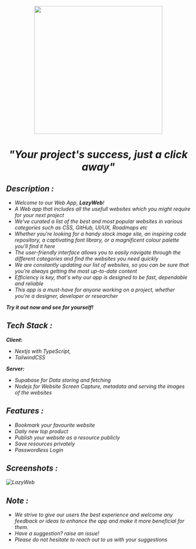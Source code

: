 <div id="header" align="center">
  <img src="https://user-images.githubusercontent.com/90952604/212896554-1175ac00-9f63-465a-86eb-c67cf60d51bc.png" width="350"/>
  <h1><em>"Your project's success, just a click away"</h1>
</div>


## Description :
+ Welcome to our Web App, **LazyWeb**!
+ A Web app that includes all the usefull websites which you might require for your next project
+ We've curated a list of the best and most popular websites in various categories such as CSS, GitHub, UI/UX, Roadmaps etc
+ Whether you're looking for *a handy stock image site, an inspiring code repository, a captivating font library, or a magnificent colour palette* you'll find it here
+ The user-friendly interface allows you to easily navigate through the different categories and find the websites you need quickly
+ We are constantly updating our list of websites, so you can be sure that you're always getting the most up-to-date content
+ Efficiency is key, that's why our app is designed to be fast, dependable and reliable
+ This app is a must-have for anyone working on a project, whether you're a designer, developer or researcher


**Try it out now and see for yourself!**

## Tech Stack :

**Client:** 
- Nextjs with TypeScript,
- TailwindCSS

**Server:** 
- Supabase for Data storing and fetching 
- Nodejs for Website Screen Capture, metadata and serving the images of the websites


## Features :

- Bookmark your favourite website
- Daily new top product
- Publish your website as a resource publicly
- Save resources privately
- Passwordless Login

## Screenshots :
![LazyWeb](https://user-images.githubusercontent.com/90952604/209479725-b5cd3d7f-1b60-41f3-a929-c51861aa2dec.png)

## Note : 
+ We strive to give our users the best experience and welcome any feedback or ideas to enhance the app and make it more beneficial for them.
+ Have a suggestion? raise an issue!
+ Please do not hesitate to reach out to us with your suggestions


